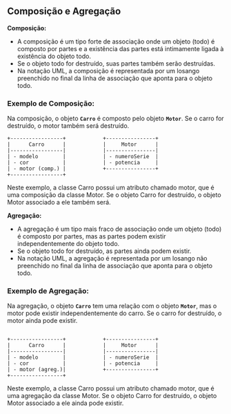 
## Composição e Agregação

**Composição:**

- A composição é um tipo forte de associação onde um objeto (todo) é composto por partes e a existência das partes está intimamente ligada à existência do objeto todo.
- Se o objeto todo for destruído, suas partes também serão destruídas.
- Na notação UML, a composição é representada por um losango preenchido no final da linha de associação que aponta para o objeto todo.

### **Exemplo de Composição:**

Na composição, o objeto **`Carro`** é composto pelo objeto **`Motor`**. Se o carro for destruído, o motor também será destruído.

```
+-----------------+            +----------------+
|      Carro      |            |     Motor      |
|-----------------|            |----------------|
| - modelo        |            | - numeroSerie  |
| - cor           |            | - potencia     |
| - motor (comp.) |            +----------------+
+-----------------+

```

Neste exemplo, a classe Carro possui um atributo chamado motor, que é uma composição da classe Motor. Se o objeto Carro for destruído, o objeto Motor associado a ele também será.

**Agregação:**

- A agregação é um tipo mais fraco de associação onde um objeto (todo) é composto por partes, mas as partes podem existir independentemente do objeto todo.
- Se o objeto todo for destruído, as partes ainda podem existir.
- Na notação UML, a agregação é representada por um losango não preenchido no final da linha de associação que aponta para o objeto todo.

### **Exemplo de Agregação:**

Na agregação, o objeto **`Carro`** tem uma relação com o objeto **`Motor`**, mas o motor pode existir independentemente do carro. Se o carro for destruído, o motor ainda pode existir.
```

+-----------------+            +----------------+
|      Carro      |            |     Motor      |
|-----------------|            |----------------|
| - modelo        |            | - numeroSerie  |
| - cor           |            | - potencia     |
| - motor (agreg.)|            +----------------+
+-----------------+

```

Neste exemplo, a classe Carro possui um atributo chamado motor, que é uma agregação da classe Motor. Se o objeto Carro for destruído, o objeto Motor associado a ele ainda pode existir.